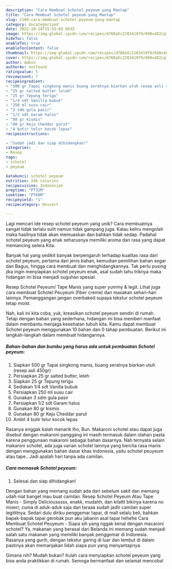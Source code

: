 ```yaml
---
description: "Cara Membuat Schotel peyeum yang Mantap"
title: "Cara Membuat Schotel peyeum yang Mantap"
slug: 2108-cara-membuat-schotel-peyeum-yang-mantap
category: Uncategorized
date: 2022-10-18T15:53:03.693Z
image: https://img-global.cpcdn.com/recipes/d768a5c2283419f9/680x482cq70/schotel-peyeum-foto-resep-utama.jpg
hideToc: false
enableToc: true
enableTocContent: false
thumbnail: https://img-global.cpcdn.com/recipes/d768a5c2283419f9/680x482cq70/schotel-peyeum-foto-resep-utama.jpg
cover: https://img-global.cpcdn.com/recipes/d768a5c2283419f9/680x482cq70/schotel-peyeum-foto-resep-utama.jpg
author: Admin
authorAv: notfound
ratingvalue: 5
reviewcount: 7
recipeingredient:
- "500 gr Tapai singkong manis buang seratnya biarkan utuh resep asli 450gr"
- "25 gr salted butter leleh"
- "25 gr Tepung terigu"
- "1/4 sdt Vanilla bubuk"
- "250 ml susu cair"
- "3 sdm gula pasir"
- "1/2 sdt Garam halus"
- "80 gr kismis"
- "80 gr Keju Cheddar parut"
- "4 butir telur kocok lepas"
recipeinstructions:

- "Sudah jadi dan siap dihidangkan!"
categories:
- Resep
tags:
- schotel
- peyeum

katakunci: schotel peyeum 
nutrition: 246 calories
recipecuisine: Indonesian
preptime: "PT32M"
cooktime: "PT60M"
recipeyield: "1"
recipecategory: Dessert

---
```





Lagi mencari ide resep schotel peyeum yang unik? Cara membuatnya sangat tidak terlalu sulit namun tidak gampang juga. Kalau keliru mengolah maka hasilnya tidak akan memuaskan dan bahkan tidak sedap. Padahal schotel peyeum yang enak seharusnya memiliki aroma dan rasa yang dapat memancing selera Kita.





Banyak hal yang sedikit banyak berpengaruh terhadap kualitas rasa dari schotel peyeum, pertama dari jenis bahan, kemudian pemilihan bahan segar dan Bagus, hingga cara membuat dan menghidangkannya. Tak perlu pusing jika ingin menyiapkan schotel peyeum enak,      asal sudah tahu triknya maka hidangan ini bisa menjadi suguhan spesial.














Resep Schotel Peyeum/ Tape Manis yang super yummy &amp; legit. Lihat juga cara membuat Schotel Peuyeum (fiber creme) dan masakan sehari-hari lainnya. Pemanggangan jangan overbaked supaya tekstur schotel peyeum tetap moist.






Nah, kali ini kita coba, yuk, kreasikan schotel peyeum sendiri di rumah. Tetap dengan bahan yang sederhana, hidangan ini bisa memberi manfaat dalam membantu menjaga kesehatan tubuh kita. Kamu dapat membuat Schotel peyeum menggunakan 10 bahan dan 0 tahap pembuatan. Berikut ini langkah-langkah dalam membuat hidangannya.

<!--inarticleads1-->

##### Bahan-bahan dan bumbu yang harus ada untuk pembuatan Schotel peyeum:

1. Siapkan 500 gr Tapai singkong manis, buang seratnya biarkan utuh (resep asli 450gr)
1. Persiapkan 25 gr salted butter, leleh
1. Siapkan 25 gr Tepung terigu
1. Sediakan 1/4 sdt Vanilla bubuk
1. Persiapkan 250 ml susu cair
1. Gunakan 3 sdm gula pasir
1. Persiapkan 1/2 sdt Garam halus
1. Gunakan 80 gr kismis
1. Gunakan 80 gr Keju Cheddar parut
1. Ambil 4 butir telur kocok lepas


Rasanya enggak kalah menarik lho, Bun. Makaroni schotel atau dapat juga disebut dengan makaroni panggang ini masih termasuk dalam olahan pasta karena penggunaan makaroni sebagai bahan dasarnya. Nah ternyata selain makaroni schotel, ada juga varian schotel lainnya yang bercita rasa manis dengan menggunakan bahan dasar khas Indonesia, yaitu schotel peuyeum atau tape.. Jadi apalah hari tanpa ada camilan. 

<!--inarticleads2-->

##### Cara memasak Schotel peyeum:


1. Selesai dan siap dihidangkan!

Dengan bahan yang memang sudah ada dari sebelum sakit dan memang udah niat banget mau buat camilan. Resep Schotel Peyeum Atau Tape Manis - Simply Deliciousssss, enakk, mudahh, dan kilattt bikinya karena no mixerr, cuma di aduk-aduk saja dan taraaa sudah jadiii camilan super legitttnya. Sedari dulu diriku penggemar tapai, di mall selalu beli, bahkan bapak-bapak tapai gerobak pun aku jabanin asal tapai hehehe Cara Membuat Schotel Peuyeum - Siapa sih yang nggak kenal dengan macaroni schotel? Ya, makanan yang berasal dari Belanda ini memang sudah menjadi salah satu makanan yang memiliki banyak penggemar di Indonesia. Rasanya yang gurih, dengan tekstur garing di luar dan lembut di dalam pastinya akan memanjakan lidah siapa pun yang menyantapnya. 

Gimana nih? Mudah bukan? Itulah cara menyiapkan schotel peyeum yang bisa anda praktikkan di rumah. Semoga bermanfaat dan selamat mencoba!
